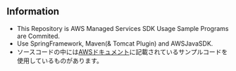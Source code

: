 ## Information
* This Repository is AWS Managed Services SDK Usage Sample Programs are Commited.
* Use SpringFramework, Maven(& Tomcat Plugin) and AWSJavaSDK.
* ソースコードの中には[AWSドキュメント](http://aws.amazon.com/jp/documentation/)に記載されているサンプルコードを使用しているものがあります。
